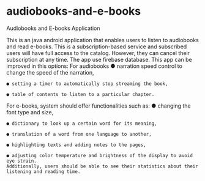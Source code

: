 # audiobooks-and-e-books
Audiobooks and E-books Application

This is an java android application that enables users to listen to audiobooks and read e-books.
This is a subscription-based service and subscribed users will have full access to the catalog. However, they can cancel their subscription at any time. 
The app use firebase database.
This app can be improved in this options:
For audiobooks
    ● narration speed control to change the speed of the narration,
    
    ● setting a timer to automatically stop streaming the book, 
    
    ● table of contents to listen to a particular chapter.
    
 For e-books, system should offer functionalities such as: 
    ● changing the font type and size, 
    
    ● dictionary to look up a certain word for its meaning, 
    
    ● translation of a word from one language to another, 
    
    ● highlighting texts and adding notes to the pages, 
    
    ● adjusting color temperature and brightness of the display to avoid eye strain. 
    Additionally, users should be able to see their statistics about their listening and reading time.

